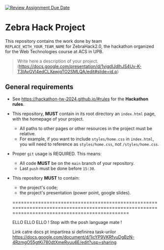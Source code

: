 [![Review Assignment Due Date](https://classroom.github.com/assets/deadline-readme-button-22041afd0340ce965d47ae6ef1cefeee28c7c493a6346c4f15d667ab976d596c.svg)](https://classroom.github.com/a/BpwsxHR1)
# Zebra Hack Project

This repository contains the work done by team `REPLACE_WITH_YOUR_TEAM_NAME` for ZebraHack2.0, the hackathon organized for the Web Technologies course at ACS in UPB.

> Write here a description of your project. (https://docs.google.com/presentation/d/1vigdIJdlhJS4Uv-K-T3IAvGVl4edCLXawjqTO2SMLQA/edit#slide=id.p)

## General requirements

- See https://hackathon-tw-2024.github.io/#rules for the **Hackathon rules**.
- This repository, **MUST**  contain in its root directory an `index.html` page, with the homepage of your project.
  - All paths to other pages or other resources in the project must be relative. 
  - For example, if you want to include `styles/home.css` in `index.html`, you will need to reference as `styles/home.css`, not `/styles/home.css`.
- Proper `git` usage is REQUIRED. This means:
  - All code **MUST** be on the `main` branch of your repository.
  - Last `push` must be done before `15:30`.
- This repository **MUST** to contain:
  - the project's code;
  - the project's presentation (power point, google slides).



  ===============================================================================================================================================

  ELLO ELLO ELLO ! Stop with the posh language mate ! 

  Link catre docs pt impartirea si definirea task-urilor
https://docs.google.com/document/d/1jcYP9VKRfvuDgBzN-4RzmgO55gtKi780dtXmeRyuu6E/edit?usp=sharing


